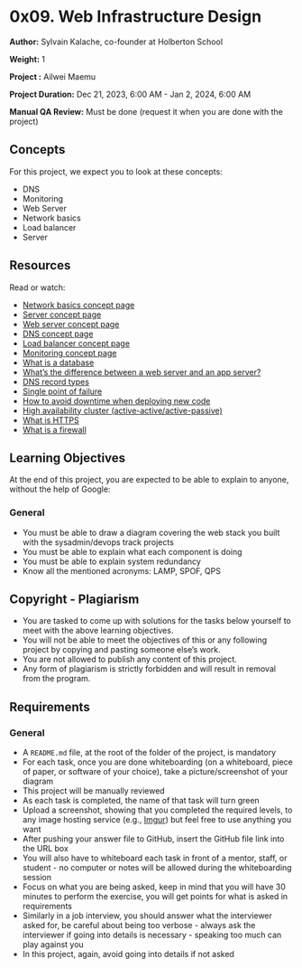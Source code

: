 # 0x09. Web Infrastructure Design

**Author:** Sylvain Kalache, co-founder at Holberton School

**Weight:** 1

**Project :** Ailwei Maemu

**Project Duration:** Dec 21, 2023, 6:00 AM - Jan 2, 2024, 6:00 AM

**Manual QA Review:** Must be done (request it when you are done with the project)

## Concepts

For this project, we expect you to look at these concepts:

- DNS
- Monitoring
- Web Server
- Network basics
- Load balancer
- Server

## Resources

Read or watch:

- [Network basics concept page](#)
- [Server concept page](#)
- [Web server concept page](#)
- [DNS concept page](#)
- [Load balancer concept page](#)
- [Monitoring concept page](#)
- [What is a database](#)
- [What’s the difference between a web server and an app server?](#)
- [DNS record types](#)
- [Single point of failure](#)
- [How to avoid downtime when deploying new code](#)
- [High availability cluster (active-active/active-passive)](#)
- [What is HTTPS](#)
- [What is a firewall](#)

## Learning Objectives

At the end of this project, you are expected to be able to explain to anyone, without the help of Google:

### General

- You must be able to draw a diagram covering the web stack you built with the sysadmin/devops track projects
- You must be able to explain what each component is doing
- You must be able to explain system redundancy
- Know all the mentioned acronyms: LAMP, SPOF, QPS

## Copyright - Plagiarism

- You are tasked to come up with solutions for the tasks below yourself to meet with the above learning objectives.
- You will not be able to meet the objectives of this or any following project by copying and pasting someone else’s work.
- You are not allowed to publish any content of this project.
- Any form of plagiarism is strictly forbidden and will result in removal from the program.

## Requirements

### General

- A `README.md` file, at the root of the folder of the project, is mandatory
- For each task, once you are done whiteboarding (on a whiteboard, piece of paper, or software of your choice), take a picture/screenshot of your diagram
- This project will be manually reviewed
- As each task is completed, the name of that task will turn green
- Upload a screenshot, showing that you completed the required levels, to any image hosting service (e.g., [Imgur](#)) but feel free to use anything you want
- After pushing your answer file to GitHub, insert the GitHub file link into the URL box
- You will also have to whiteboard each task in front of a mentor, staff, or student - no computer or notes will be allowed during the whiteboarding session
- Focus on what you are being asked, keep in mind that you will have 30 minutes to perform the exercise, you will get points for what is asked in requirements
- Similarly in a job interview, you should answer what the interviewer asked for, be careful about being too verbose - always ask the interviewer if going into details is necessary - speaking too much can play against you
- In this project, again, avoid going into details if not asked

